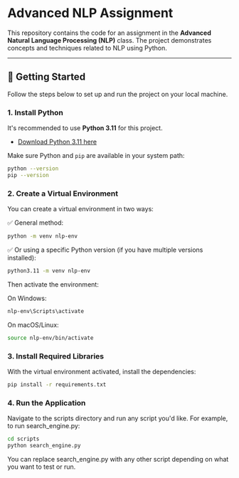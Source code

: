 # Advanced NLP Assignment

This repository contains the code for an assignment in the **Advanced Natural Language Processing (NLP)** class. The project demonstrates concepts and techniques related to NLP using Python.

---

## 🚀 Getting Started

Follow the steps below to set up and run the project on your local machine.

### 1. Install Python

It's recommended to use **Python 3.11** for this project.

- [Download Python 3.11 here](https://www.python.org/downloads/release/python-3110/)

Make sure Python and `pip` are available in your system path:
```bash
python --version
pip --version
```

### 2. Create a Virtual Environment

You can create a virtual environment in two ways:

✅ General method:
```bash
python -m venv nlp-env
```

✅ Or using a specific Python version (if you have multiple versions installed):
```bash
python3.11 -m venv nlp-env
```

Then activate the environment:

On Windows:
```bash
nlp-env\Scripts\activate
```

On macOS/Linux:
```bash
source nlp-env/bin/activate
```

### 3. Install Required Libraries

With the virtual environment activated, install the dependencies:

```bash
pip install -r requirements.txt
```

### 4. Run the Application

Navigate to the scripts directory and run any script you'd like. For example, to run search_engine.py:

```bash
cd scripts
python search_engine.py
```

You can replace search_engine.py with any other script depending on what you want to test or run.